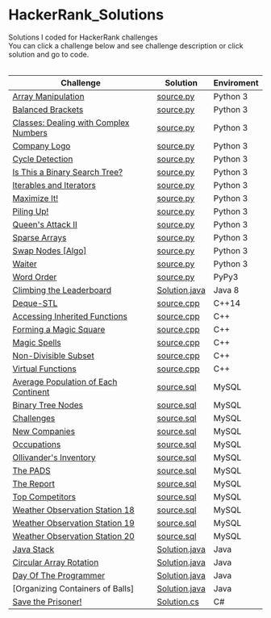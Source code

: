 # HackerRank_Solutions
Solutions I coded for HackerRank challenges <br>
You can click a challenge below and see challenge description or click solution and go to code.<br> <br>

| **Challenge**                         	| **Solution**  	| **Enviroment** 	|
|---------------------------------------	|---------------	|----------------	|
| [Array Manipulation](https://www.hackerrank.com/challenges/crush/problem)                    	| [source.py](https://github.com/HalilUzer/hackerrank-solutions/blob/main/Array%20Manipulation%20-%20Python%203/source.py)  | Python 3 |
| [Balanced Brackets](https://www.hackerrank.com/challenges/balanced-brackets/problem)                     	| [source.py](https://github.com/HalilUzer/hackerrank-solutions/blob/main/Balanced%20Brackets%20-%20Python%203/source.py) |Python 3 |
| [Classes: Dealing with Complex Numbers](https://www.hackerrank.com/challenges/class-1-dealing-with-complex-numbers/problem) 	| [source.py](https://github.com/HalilUzer/hackerrank-solutions/blob/main/Classes%20Dealing%20with%20Complex%20Numbers%20-%20Python%203/source.py)     	| Python 3       	|
| [Company Logo](https://www.hackerrank.com/challenges/most-commons/problem)                          	| [source.py](https://github.com/HalilUzer/hackerrank-solutions/blob/main/Company%20Logo%20-%20Python%203/source.py)     	| Python 3       	|
| [Cycle Detection](https://www.hackerrank.com/challenges/detect-whether-a-linked-list-contains-a-cycle/problem)                       	| [source.py](https://github.com/HalilUzer/hackerrank-solutions/blob/main/Cycle%20Detection%20-%20Python%203/source.py)     	| Python 3       	|
| [Is This a Binary Search Tree?](https://www.hackerrank.com/challenges/is-binary-search-tree/problem)         	| [source.py](https://github.com/HalilUzer/hackerrank-solutions/blob/main/Is%20This%20a%20Binary%20Search%20Tree%20-%20Python%203/source.py)     	| Python 3       	|
| [Iterables and Iterators](https://www.hackerrank.com/challenges/iterables-and-iterators/problem)               	| [source.py](https://github.com/HalilUzer/hackerrank-solutions/blob/main/Iterables%20and%20Iterators%20-%20Python%203/source.py)     	| Python 3       	|
| [Maximize It!](https://www.hackerrank.com/challenges/maximize-it/problem)                          	| [source.py](https://github.com/HalilUzer/hackerrank-solutions/blob/main/Maximize%20It!%20-%20Python%203/source.py)     	| Python 3       	|
| [Piling Up!](https://www.hackerrank.com/challenges/piling-up/problem)                            	| [source.py](https://github.com/HalilUzer/hackerrank-solutions/blob/main/Piling%20Up!%20-%20Python%203/source.py)     	| Python 3       	|
| [Queen's Attack II](https://www.hackerrank.com/challenges/queens-attack-2/problem)                     	| [source.py](https://github.com/HalilUzer/hackerrank-solutions/blob/main/Queen's%20Attack%20II%20-%20Python%203/source.py)     	| Python 3       	|
| [Sparse Arrays](https://www.hackerrank.com/challenges/sparse-arrays/problem)                         	| [source.py](https://github.com/HalilUzer/hackerrank-solutions/blob/main/Sparse%20Arrays%20-%20Python%203/source.py)     	| Python 3       	|
| [Swap Nodes [Algo]](https://www.hackerrank.com/challenges/swap-nodes-algo/problem)                     	| [source.py](https://github.com/HalilUzer/hackerrank-solutions/blob/main/Swap%20Nodes%20%5BAlgo%5D%20-%20Python%203/source.py)     	| Python 3       	|
| [Waiter](https://www.hackerrank.com/challenges/waiter/problem)                                	| [source.py](https://github.com/HalilUzer/hackerrank-solutions/blob/main/Waiter%20-%20Python%203/source.py)     	| Python 3       	|
| [Word Order](https://www.hackerrank.com/challenges/word-order/problem)                            	| [source.py](https://github.com/HalilUzer/hackerrank-solutions/blob/main/Word%20Order%20-%20PyPy3/source.py)     	| PyPy3          	|
| [Climbing the Leaderboard](https://www.hackerrank.com/challenges/climbing-the-leaderboard/problem)              	| [Solution.java](https://github.com/HalilUzer/hackerrank-solutions/blob/main/Climbing%20the%20Leaderboard%20-%20Java%208/Solution.java) 	| Java 8         	|
| [Deque-STL](https://www.hackerrank.com/challenges/deque-stl/problem)                             	| [source.cpp](https://github.com/HalilUzer/hackerrank-solutions/blob/main/Deque-STL%20-%20C%2B%2B14/source.cpp)    	| C++14          	|
| [Accessing Inherited Functions](https://www.hackerrank.com/challenges/accessing-inherited-functions/problem)         	| [source.cpp](https://github.com/HalilUzer/hackerrank-solutions/blob/main/Accessing%20Inherited%20Functions%20-%20C%2B%2B/source.cpp)    	| C++            	|
| [Forming a Magic Square](https://www.hackerrank.com/challenges/magic-square-forming/problem)                	| [source.cpp](https://github.com/HalilUzer/hackerrank-solutions/blob/main/Forming%20a%20Magic%20Square%20-%20C%2B%2B/source.cpp)    	| C++            	|
| [Magic Spells](https://www.hackerrank.com/challenges/magic-spells/problem)                          	| [source.cpp](https://github.com/HalilUzer/hackerrank-solutions/blob/main/Magic%20Spells%20-%20C%2B%2B/source.cpp)    	| C++            	|
| [Non-Divisible Subset](https://www.hackerrank.com/challenges/non-divisible-subset/problem)                  	| [source.cpp](https://github.com/HalilUzer/hackerrank-solutions/blob/main/Non-Divisible%20Subset%20-%20C%2B%2B/source.cpp)    	| C++   	|
| [Virtual Functions](https://www.hackerrank.com/challenges/virtual-functions/problem)                     	| [source.cpp](https://github.com/HalilUzer/hackerrank-solutions/blob/main/Virtual%20Functions%20-%20C%2B%2B/source.cpp)    	| C++   	|
| [Average Population of Each Continent](https://www.hackerrank.com/challenges/average-population-of-each-continent/problem)  	| [source.sql](https://github.com/HalilUzer/hackerrank-solutions/blob/main/Average%20Population%20of%20Each%20Continent%20-%20MySQL/source.sql) | MySQL 	|
| [Binary Tree Nodes](https://www.hackerrank.com/challenges/binary-search-tree-1/problem)                     	| [source.sql](https://github.com/HalilUzer/hackerrank-solutions/blob/main/Binary%20Tree%20Nodes%20-%20MySQL/source.sql)    	| MySQL	|
| [Challenges](https://www.hackerrank.com/challenges/challenges/problem)                            	| [source.sql](https://github.com/HalilUzer/hackerrank-solutions/blob/main/Challenges%20-%20MySQL/source.sql)    	| MySQL |
| [New Companies](https://www.hackerrank.com/challenges/the-company/problem)                         	| [source.sql](https://github.com/HalilUzer/hackerrank-solutions/blob/main/New%20Companies%20-%20MySQL/source.sql)    	| MySQL |
| [Occupations](https://www.hackerrank.com/challenges/occupations/problem)                           	| [source.sql](https://github.com/HalilUzer/hackerrank-solutions/blob/main/Occupations%20-%20MySQL/source.sql)    	| MySQL |
| [Ollivander's Inventory](https://www.hackerrank.com/challenges/harry-potter-and-wands/problem)                	| [source.sql](https://github.com/HalilUzer/hackerrank-solutions/blob/main/Ollivander's%20Inventory%20-%20MySQL/source.sql)    	| MySQL 	|
| [The PADS](https://www.hackerrank.com/challenges/the-pads/problem)                              	| [source.sql](https://github.com/HalilUzer/hackerrank-solutions/blob/main/The%20PADS%20-%20MySQL/source.sql)    	| MySQL 	|
| [The Report](https://www.hackerrank.com/challenges/the-report/problem)                            	| [source.sql](https://github.com/HalilUzer/hackerrank-solutions/blob/main/The%20Report%20-%20MySQL/source.sql)    	| MySQL 	|
| [Top Competitors](https://www.hackerrank.com/challenges/full-score/problem)                       	| [source.sql](https://github.com/HalilUzer/hackerrank-solutions/blob/main/Top%20Competitors%20-%20MySQL/source.sql)    	| MySQL |
| [Weather Observation Station 18](https://www.hackerrank.com/challenges/weather-observation-station-18/problem)        	| [source.sql](https://github.com/HalilUzer/hackerrank-solutions/blob/main/Weather%20Observation%20Station%2018%20-%20MySQL/source.sql)    	| MySQL|
| [Weather Observation Station 19](https://www.hackerrank.com/challenges/weather-observation-station-19/problem)        	| [source.sql](https://github.com/HalilUzer/hackerrank-solutions/blob/main/Weather%20Observation%20Station%2019%20-%20MySQL/source.sql)    	| MySQL|
| [Weather Observation Station 20](https://www.hackerrank.com/challenges/weather-observation-station-20/problem)        	| [source.sql](https://github.com/HalilUzer/hackerrank-solutions/blob/main/Weather%20Observation%20Station%2020%20-%20MySQL/source.sql)    	| MySQL|
| [Java Stack](https://www.hackerrank.com/challenges/java-stack/problem)                                                  | [Solution.java](https://github.com/HalilUzer/hackerrank-solutions/blob/main/Java%20Stack%20-%20Java/Solution.java) | Java    |
|[Circular Array Rotation](https://www.hackerrank.com/challenges/circular-array-rotation/problem)| [Solution.java](https://github.com/HalilUzer/hackerrank-solutions/blob/main/Circular%20Array%20Rotation%20-%20Java/Solution.java) | Java          |
|[Day Of The Programmer](https://www.hackerrank.com/challenges/day-of-the-programmer/submissions/code/367519682)| [Solution.java](https://github.com/HalilUzer/hackerrank-solutions/blob/main/Day%20Of%20The%20Programmer%20-%20Java/Solution.java) | Java   |
|[Organizing Containers of Balls]|[Solution.java](https://www.hackerrank.com/challenges/organizing-containers-of-balls/problem) | Java |
|[Save the Prisoner!](https://www.hackerrank.com/challenges/save-the-prisoner/problem)| [Solution.cs](https://www.hackerrank.com/challenges/save-the-prisoner/problem) | C# |
